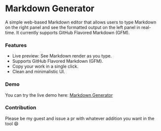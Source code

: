 # Markdown Generator  

A simple web-based Markdown editor that allows users to type Markdown on the right panel and see the formatted output on the left panel in real-time. It currently supports GitHub Flavored Markdown (GFM).  

### Features  
- Live preview: See Markdown render as you type.  
- Supports GitHub Flavored Markdown (GFM).
- Copy your work in a single click.
- Clean and minimalistic UI.

### Demo  
You can try the live demo here: [Markdown Generator](https://markdown-generator-six.vercel.app/)  

### Contribution  

Please be my guest and issue a pr with whatever addition you want in the tool :smile:

